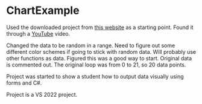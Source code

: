 # ChartExample

Used the downloaded project from [this website](https://www.dropbox.com/s/qeuy5konx1429jd/DataVisualization%20Chart.rar?dl=0) as a starting point.  Found it through a [YouTube](https://www.youtube.com/watch?v=2xs7JNW549o&t=195s) video.

Changed the data to be random in a range.  Need to figure out some different color schemes if going to stick with random data.  Will probably use other functions as data.  Figured this was a good way to start.  Original data is commented out.  The original loop was from 0 to 21, so 20 data points.

Project was started to show a student how to output data visually using forms and C#.

Project is a VS 2022 project.
